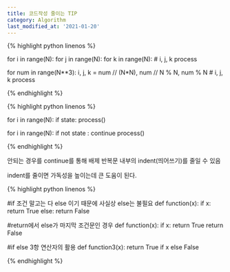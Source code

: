 ```yaml
---
title: 코드작성 줄이는 TIP
category: Algorithm
last_modified_at: '2021-01-20'
---
```


{% highlight python linenos %}

for i in range(N):
    for j in range(N):
        for k in range(N):
                # i,  j, k process
                
                
for num in range(N**3):
    i, j, k = num // (N*N), num // N % N, num % N
		# i,  j, k process
		
{% endhighlight %}


{% highlight python linenos %}

for i in range(N):
        if state:
            process()
            
            
for i in range(N):
        if not state : continue
        process()
				
{% endhighlight %}				

안되는 경우를 continue를 통해 배제
반복문 내부의 indent(띄어쓰기)를 줄일 수 있음

indent를 줄이면 가독성을 높이는데 큰 도움이 된다.


{% highlight python linenos %}


#if 조건 말고는 다 else 이기 때문에 사실상 else는 불필요
def function(x):
    if x:
        return True
    else:
        return False
    

    
#return에서 else가 마지막 조건문인 경우
def function(x):
    if x: return True
    return False

#if else 3항 연산자의 활용
def function3(x):
    return True if x else False


{% endhighlight %}

